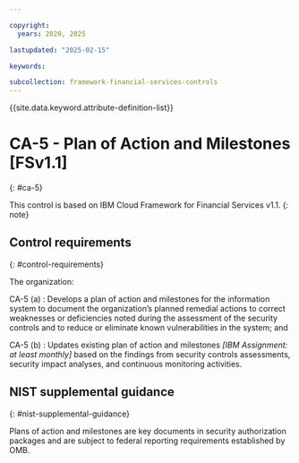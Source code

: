 ```yaml
---

copyright:
  years: 2020, 2025

lastupdated: "2025-02-15"

keywords:

subcollection: framework-financial-services-controls
---
```


{{site.data.keyword.attribute-definition-list}}

               
# CA-5 - Plan of Action and Milestones [FSv1.1]
{: #ca-5}

This control is based on IBM Cloud Framework for Financial Services v1.1.
{: note}


## Control requirements
{: #control-requirements}

The organization:

CA-5 (a)
    : Develops a plan of action and milestones for the information system to document the organization’s planned remedial actions to correct weaknesses or deficiencies noted during the assessment of the security controls and to reduce or eliminate known vulnerabilities in the system; and

CA-5 (b)
    : Updates existing plan of action and milestones _[IBM Assignment: at least monthly]_ based on the findings from security controls assessments, security impact analyses, and continuous monitoring activities.

## NIST supplemental guidance
{: #nist-supplemental-guidance}

Plans of action and milestones are key documents in security authorization packages and are subject to federal reporting requirements established by OMB.





